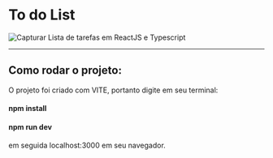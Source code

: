 # To do List 

![Capturar](https://user-images.githubusercontent.com/70414550/150850775-aeb63edf-76cb-4001-a46f-c81a9996249e.PNG)
Lista de tarefas em ReactJS e Typescript

<hr/>

## Como rodar o projeto:
O projeto foi criado com VITE, portanto digite em seu terminal:

#### npm install 
#### npm run dev

em seguida localhost:3000 em seu navegador.
